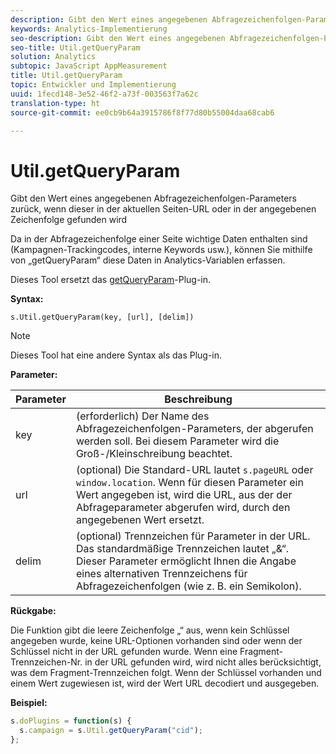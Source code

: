 ```yaml
---
description: Gibt den Wert eines angegebenen Abfragezeichenfolgen-Parameters zurück, wenn dieser in der aktuellen Seiten-URL oder in der angegebenen Zeichenfolge gefunden wird
keywords: Analytics-Implementierung
seo-description: Gibt den Wert eines angegebenen Abfragezeichenfolgen-Parameters zurück, wenn dieser in der aktuellen Seiten-URL oder in der angegebenen Zeichenfolge gefunden wird
seo-title: Util.getQueryParam
solution: Analytics
subtopic: JavaScript AppMeasurement
title: Util.getQueryParam
topic: Entwickler und Implementierung
uuid: 1fecd148-3e52-46f2-a73f-003563f7a62c
translation-type: ht
source-git-commit: ee0cb9b64a3915786f8f77d80b55004daa68cab6

---
```



# Util.getQueryParam

Gibt den Wert eines angegebenen Abfragezeichenfolgen-Parameters zurück, wenn dieser in der aktuellen Seiten-URL oder in der angegebenen Zeichenfolge gefunden wird

Da in der Abfragezeichenfolge einer Seite wichtige Daten enthalten sind (Kampagnen-Trackingcodes, interne Keywords usw.), können Sie mithilfe von „getQueryParam“ diese Daten in Analytics-Variablen erfassen.

Dieses Tool ersetzt das [getQueryParam](../../implement/js-implementation/plugins/getqueryparam.md#concept_E3D0FEC81E1F4987B39CC467F19FFCFF)-Plug-in.

**Syntax:**

```
s.Util.getQueryParam(key, [url], [delim])
```

>[!NOTE]
>
>Dieses Tool hat eine andere Syntax als das Plug-in.

**Parameter:**

| Parameter | Beschreibung |
|---|---|
| key | (erforderlich) Der Name des Abfragezeichenfolgen-Parameters, der abgerufen werden soll. Bei diesem Parameter wird die Groß-/Kleinschreibung beachtet. |
| url | (optional) Die Standard-URL lautet `s.pageURL` oder `window.location`. Wenn für diesen Parameter ein Wert angegeben ist, wird die URL, aus der der Abfrageparameter abgerufen wird, durch den angegebenen Wert ersetzt. |
| delim | (optional) Trennzeichen für Parameter in der URL. Das standardmäßige Trennzeichen lautet „&amp;“. Dieser Parameter ermöglicht Ihnen die Angabe eines alternativen Trennzeichens für Abfragezeichenfolgen (wie z. B. ein Semikolon). |

**Rückgabe:**

Die Funktion gibt die leere Zeichenfolge „“ aus, wenn kein Schlüssel angegeben wurde, keine URL-Optionen vorhanden sind oder wenn der Schlüssel nicht in der URL gefunden wurde. Wenn eine Fragment-Trennzeichen-Nr. in der URL gefunden wird, wird nicht alles berücksichtigt, was dem Fragment-Trennzeichen folgt. Wenn der Schlüssel vorhanden und einem Wert zugewiesen ist, wird der Wert URL decodiert und ausgegeben.

**Beispiel:**

```js
s.doPlugins = function(s) { 
  s.campaign = s.Util.getQueryParam("cid"); 
};
```


